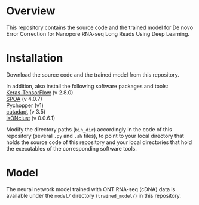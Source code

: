 # Overview

This repository contains the source code and the trained model for De novo Error Correction for Nanopore RNA-seq Long Reads Using Deep Learning.


# Installation

Download the source code and the trained model from this repository.
 
In addition, also install the following software packages and tools: <br>
[Keras-TensorFlow](https://github.com/keras-team/keras) (v 2.8.0) <br>
[SPOA](https://github.com/rvaser/spoa) (v 4.0.7) <br>
[Pychopper](https://github.com/epi2me-labs/pychopper) (v1) <br>
[cutadapt](https://github.com/marcelm/cutadapt) (v 3.5) <br>
[isONclust](https://github.com/ksahlin/isONclust) (v 0.0.6.1) <br>

Modify the directory paths (`bin_dir`) accordingly in the code of this repository (several `.py` and `.sh` files), to point to your local directory that holds the source code of this repository and your local directories that hold the executables of the corresponding software tools.


# Model

The neural network model trained with ONT RNA-seq (cDNA) data is available under the `model/` directory (`trained_model/`) in this repository.


